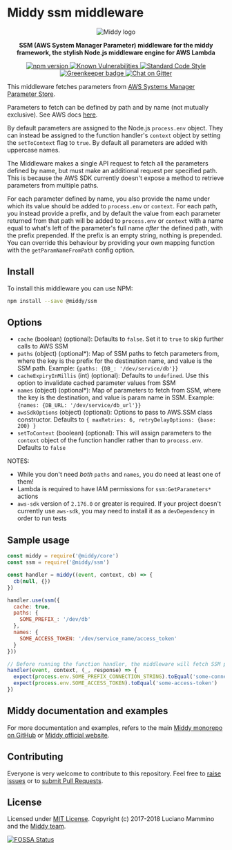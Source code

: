 # Middy ssm middleware

<div align="center">
  <img alt="Middy logo" src="https://raw.githubusercontent.com/middyjs/middy/master/img/middy-logo.png"/>
</div>

<div align="center">
  <p><strong>SSM (AWS System Manager Parameter) middleware for the middy framework, the stylish Node.js middleware engine for AWS Lambda</strong></p>
</div>

<div align="center">
<p>
  <a href="http://badge.fury.io/js/%40middy%2Fssm">
    <img src="https://badge.fury.io/js/%40middy%2Fssm.svg" alt="npm version" style="max-width:100%;">
  </a>
  <a href="https://snyk.io/test/github/middyjs/middy">
    <img src="https://snyk.io/test/github/middyjs/middy/badge.svg" alt="Known Vulnerabilities" data-canonical-src="https://snyk.io/test/github/middyjs/middy" style="max-width:100%;">
  </a>
  <a href="https://standardjs.com/">
    <img src="https://img.shields.io/badge/code_style-standard-brightgreen.svg" alt="Standard Code Style"  style="max-width:100%;">
  </a>
  <a href="https://greenkeeper.io/">
    <img src="https://badges.greenkeeper.io/middyjs/middy.svg" alt="Greenkeeper badge"  style="max-width:100%;">
  </a>
  <a href="https://gitter.im/middyjs/Lobby">
    <img src="https://badges.gitter.im/gitterHQ/gitter.svg" alt="Chat on Gitter"  style="max-width:100%;">
  </a>
</p>
</div>

This middleware fetches parameters from [AWS Systems Manager Parameter Store](https://docs.aws.amazon.com/systems-manager/latest/userguide/systems-manager-paramstore.html).

Parameters to fetch can be defined by path and by name (not mutually exclusive). See AWS docs [here](https://aws.amazon.com/blogs/mt/organize-parameters-by-hierarchy-tags-or-amazon-cloudwatch-events-with-amazon-ec2-systems-manager-parameter-store/).

By default parameters are assigned to the Node.js `process.env` object. They can instead be assigned to the function handler's `context` object by setting the `setToContext` flag to `true`. By default all parameters are added with uppercase names.

The Middleware makes a single API request to fetch all the parameters defined by name, but must make an additional request per specified path. This is because the AWS SDK currently doesn't expose a method to retrieve parameters from multiple paths.

For each parameter defined by name, you also provide the name under which its value should be added to `process.env` or `context`. For each path, you instead provide a prefix, and by default the value from each parameter returned from that path will be added to `process.env` or `context` with a name equal to what's left of the parameter's full name _after_ the defined path, with the prefix prepended. If the prefix is an empty string, nothing is prepended. You can override this behaviour by providing your own mapping function with the `getParamNameFromPath` config option.


## Install

To install this middleware you can use NPM:

```bash
npm install --save @middy/ssm
```


## Options

- `cache` (boolean) (optional): Defaults to `false`. Set it to `true` to skip further calls to AWS SSM
- `paths` (object) (optional*): Map of SSM paths to fetch parameters from, where the key is the prefix for the destination name, and value is the SSM path. Example: `{paths: {DB_: '/dev/service/db'}}`
- `cacheExpiryInMillis` (int) (optional): Defaults to `undefined`. Use this option to invalidate cached parameter values from SSM
- `names` (object) (optional*): Map of parameters to fetch from SSM, where the key is the destination, and value is param name in SSM.
  Example: `{names: {DB_URL: '/dev/service/db_url'}}`
- `awsSdkOptions` (object) (optional): Options to pass to AWS.SSM class constructor.
  Defaults to `{ maxRetries: 6, retryDelayOptions: {base: 200} }`
- `setToContext` (boolean) (optional): This will assign parameters to the `context` object
  of the function handler rather than to `process.env`. Defaults to `false`

NOTES:
* While you don't need _both_ `paths` and `names`, you do need at least one of them!
* Lambda is required to have IAM permissions for `ssm:GetParameters*` actions
* `aws-sdk` version of `2.176.0` or greater is required. If your project doesn't currently use `aws-sdk`, you may need to install it as a `devDependency` in order to run tests


## Sample usage

```javascript
const middy = require('@middy/core')
const ssm = require('@middy/ssm')

const handler = middy((event, context, cb) => {
  cb(null, {})
})

handler.use(ssm({
  cache: true,
  paths: {
    SOME_PREFIX_: '/dev/db'
  },
  names: {
    SOME_ACCESS_TOKEN: '/dev/service_name/access_token'
  }
}))

// Before running the function handler, the middleware will fetch SSM params
handler(event, context, (_, response) => {
  expect(process.env.SOME_PREFIX_CONNECTION_STRING).toEqual('some-connection-string') // The '/dev/db' path contains the CONNECTION_STRING parameter
  expect(process.env.SOME_ACCESS_TOKEN).toEqual('some-access-token')
})
```


## Middy documentation and examples

For more documentation and examples, refers to the main [Middy monorepo on GitHub](https://github.com/middyjs/middy) or [Middy official website](https://middy.js.org).


## Contributing

Everyone is very welcome to contribute to this repository. Feel free to [raise issues](https://github.com/middyjs/middy/issues) or to [submit Pull Requests](https://github.com/middyjs/middy/pulls).


## License

Licensed under [MIT License](LICENSE). Copyright (c) 2017-2018 Luciano Mammino and the [Middy team](https://github.com/middyjs/middy/graphs/contributors).

<a href="https://app.fossa.io/projects/git%2Bgithub.com%2Fmiddyjs%2Fmiddy?ref=badge_large">
  <img src="https://app.fossa.io/api/projects/git%2Bgithub.com%2Fmiddyjs%2Fmiddy.svg?type=large" alt="FOSSA Status"  style="max-width:100%;">
</a>
